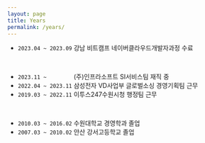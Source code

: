 ```yaml
---
layout: page
title: Years
permalink: /years/
---
```


- `2023.04 ~ 2023.09` 강남 비트캠프 네이버클라우드개발자과정 수료  
<br>
  
- `2023.11 ~        ` (주)인프라소프트 SI서비스팀 재직 중
- `2022.04 ~ 2023.11` 삼성전자 VD사업부 글로벌소싱 경영기획팀 근무
- `2019.03 ~ 2022.11` 이투스247수원시청 행정팀 근무   
<br>
  
- `2010.03 ~ 2016.02` 수원대학교 경영학과 졸업  
- `2007.03 ~ 2010.02` 안산 강서고등학교 졸업    



  
  

